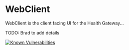 # WebClient

WebClient is the client facing UI for the Health Gateway...

TODO:  Brad to add details

[![Known Vulnerabilities](https://snyk.io//test/github/bcgov/healthgateway/badge.svg?targetFile=Apps/WebClient/src/package.json)](https://snyk.io//test/github/bcgov/healthgateway?targetFile=Apps/WebClient/src/package.json)
